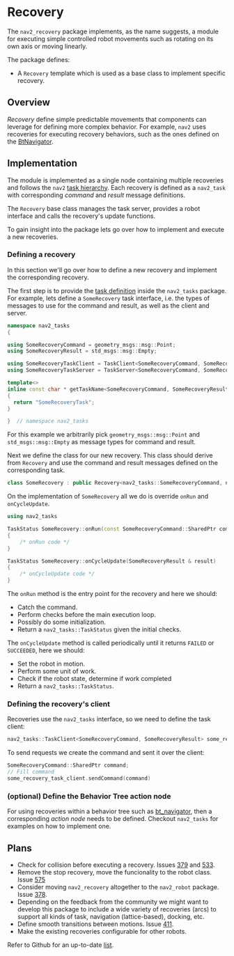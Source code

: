 # Recovery

The `nav2_recovery` package implements, as the name suggests, a module for executing simple controlled robot movements such as rotating on its own axis or moving linearly.

The package defines:
- A `Recovery` template which is used as a base class to implement specific recovery.

## Overview

*Recovery* define simple predictable movements that components can leverage for defining more complex behavior. For example, `nav2` uses recoveries for executing recovery behaviors, such as the ones defined on the [BtNavigator](../nav2_bt_navigator/README.md##Recovery-Behavior-Trees).

## Implementation

The module is implemented as a single node containing multiple recoveries and follows the `nav2` [task hierarchy](../nav2_tasks/README.md#Overview). Each recovery is defined as a `nav2_task` with corresponding *command* and *result* message definitions.

The `Recovery` base class manages the task server, provides a robot interface and calls the recovery's update functions.

To gain insight into the package lets go over how to implement and execute a new recoveries.

### Defining a recovery

In this section we'll go over how to define a new recovery and implement the corresponding recovery.

The first step is to provide the [task definition](../nav2_tasks/README.md) inside the `nav2_tasks` package. For example, lets define a `SomeRecovery` task interface, i.e. the types of messages to use for the command and result, as well as the client and server.

```cpp
namespace nav2_tasks
{

using SomeRecoveryCommand = geometry_msgs::msg::Point;
using SomeRecoveryResult = std_msgs::msg::Empty;

using SomeRecoveryTaskClient = TaskClient<SomeRecoveryCommand, SomeRecoveryResult>;
using SomeRecoveryTaskServer = TaskServer<SomeRecoveryCommand, SomeRecoveryResult>;

template<>
inline const char * getTaskName<SomeRecoveryCommand, SomeRecoveryResult>()
{
  return "SomeRecoveryTask";
}

}  // namespace nav2_tasks
```

For this example we arbitrarily pick `geometry_msgs::msg::Point` and `std_msgs::msg::Empty` as message types for command and result.

Next we define the class for our new recovery. This class should derive from `Recovery` and use the command and result messages defined on the corresponding task.

```cpp
class SomeRecovery : public Recovery<nav2_tasks::SomeRecoveryCommand, nav2_tasks::SomeRecoveryResult>
```

On the implementation of `SomeRecovery` all we do is override `onRun` and `onCycleUpdate`.

```cpp
using nav2_tasks

TaskStatus SomeRecovery::onRun(const SomeRecoveryCommand::SharedPtr command)
{
    /* onRun code */
}

TaskStatus SomeRecovery::onCycleUpdate(SomeRecoveryResult & result)
{
    /* onCycleUpdate code */
}
```

The `onRun` method is the entry point for the recovery and here we should:
- Catch the command.
- Perform checks before the main execution loop.
- Possibly do some initialization.
- Return a `nav2_tasks::TaskStatus` given the initial checks.

The `onCycleUpdate` method is called periodically until it returns `FAILED` or `SUCCEEDED`, here we should:
- Set the robot in motion.
- Perform some unit of work.
- Check if the robot state, determine if work completed
- Return a `nav2_tasks::TaskStatus`.

### Defining the recovery's client

Recoveries use the `nav2_tasks` interface, so we need to define the task client:

```cpp
nav2_tasks::TaskClient<SomeRecoveryCommand, SomeRecoveryResult> some_recovery_task_client;
```

To send requests we create the command and sent it over the client:

```cpp
SomeRecoveryCommand::SharedPtr command;
// Fill command
some_recovery_task_client.sendCommand(command)
```

### (optional) Define the Behavior Tree action node

For using recoveries within a behavior tree such as [bt_navigator](../nav2_bt_navigator/README.md##Navigation-Behavior-Trees), then a corresponding *action node* needs to be defined. Checkout `nav2_tasks` for examples on how to implement one.

## Plans

- Check for collision before executing a recovery. Issues [379](https://github.com/ros-planning/navigation2/issues/379) and [533](https://github.com/ros-planning/navigation2/issues/533).
- Remove the stop recovery, move the funcionality to the robot class. Issue [575](https://github.com/ros-planning/navigation2/issues/575)
- Consider moving `nav2_recovery` altogether to the `nav2_robot` package. Issue [378](https://github.com/ros-planning/navigation2/issues/378).
- Depending on the feedback from the community we might want to develop this package to include a wide variety of recoveries (arcs) to support all kinds of task, navigation (lattice-based), docking, etc.
- Define smooth transitions between motions. Issue [411](https://github.com/ros-planning/navigation2/issues/411).
- Make the existing recoveries configurable for other robots.

Refer to Github for an up-to-date [list](https://github.com/ros-planning/navigation2/issues?q=is%3Aopen+is%3Aissue+label%3Anav2_recoveries).
